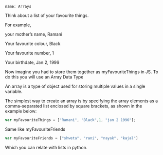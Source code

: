 ```ngMeta
name: Arrays
```


Think about a list of your favourite things. 

For example, 

your mother’s name, Ramani


Your favourite colour, Black


Your favourite number, 1


Your birthdate, Jan 2, 1996

Now imagine you had to store them together as myFavouriteThings in JS. To do this you will use an Array Data Type


An array is a type of object used for storing multiple values in a single variable.


The simplest way to create an array is by specifying the array elements as a comma-separated list enclosed by square brackets, as shown in the example below:

```javascript
var myFavouriteThings = ["Ramani", "Black",1, "jan 2 1996"];
```

Same like myFavouriteFriends

```javascript
var myFavouriteFriends = ["shweta", "rani", "nayak", "kajal"]

```

Which you can relate with lists in python. 